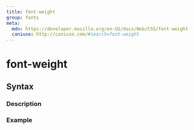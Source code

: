 ```yaml
---
title: font-weight
group: fonts
meta:
  mdn: https://developer.mozilla.org/en-US/docs/Web/CSS/font-weight
  caniuse: http://caniuse.com/#search=font-weight
---
```


# font-weight
<!--- Introduction for font-weight, keep it brief and set the overall context -->

## Syntax
<!--- Introduce the various syntax for font-weight -->

### Description
<!--- For each major section of syntax, provide a description explaining its usage further -->

### Example
<!--- Provide code examples for the syntax block you're currently describing -->